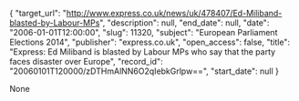 {
  "target_url": "http://www.express.co.uk/news/uk/478407/Ed-Miliband-blasted-by-Labour-MPs", 
  "description": null, 
  "end_date": null, 
  "date": "2006-01-01T12:00:00", 
  "slug": 11320, 
  "subject": "European Parliament Elections 2014", 
  "publisher": "express.co.uk", 
  "open_access": false, 
  "title": "Express: Ed Miliband is blasted by Labour MPs who say that the party faces disaster over Europe", 
  "record_id": "20060101T120000/zDTHmAlNN6O2qIebkGrlpw==", 
  "start_date": null
}

None